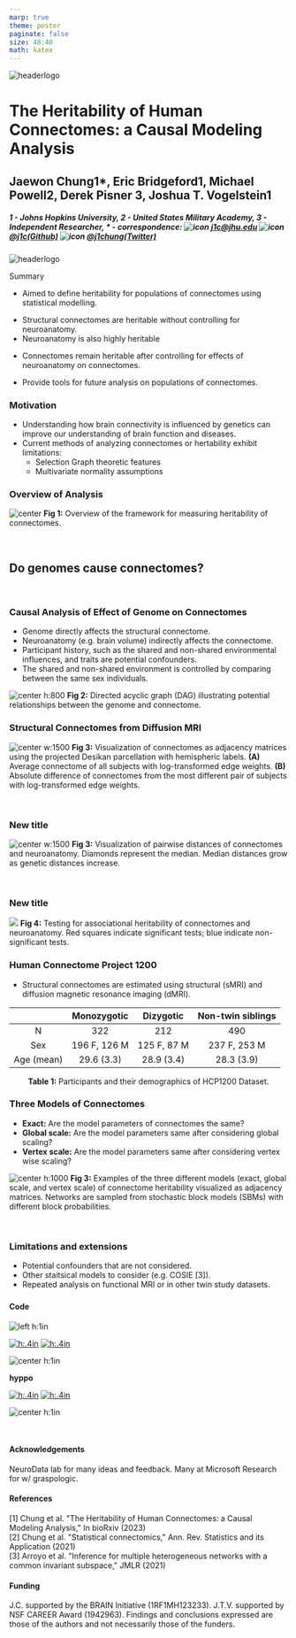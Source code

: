 ```yaml
---
marp: true
theme: poster
paginate: false
size: 48:40
math: katex
---
```


<!-- Start header -->
<div class="header">

<!-- Image in the upper left -->
<div>

![headerlogo](../images/logos/hopkins-logo.png)

</div>

<!-- Title and author information -->
<div>

# The Heritability of Human Connectomes: a Causal Modeling Analysis

## Jaewon Chung<span class=super>1\*</span>, Eric Bridgeford<span class=super>1</span>, Michael Powell<span class=super>2</span>, Derek Pisner <span class=super>3</span>, Joshua T. Vogelstein<span class=super>1</span>

##### 1 - Johns Hopkins University, 2 - United States Military Academy, 3 - Independent Researcher, $\ast$ - correspondence: ![icon](../images/icons/mail.png) [_j1c@jhu.edu_](mailto:j1c@jhu.edu) ![icon](../images/icons/github.png) [_@j1c(Github)_](https://github.com/j1c) ![icon](../images/icons/twitter.png) [_@j1chung(Twitter)_](https://twitter.com/j1chung)

</div>

<!-- Image on the upper right -->
<div>

![headerlogo](../images/logos/nd_logo.png)

<!-- ![headerlogo](./DEI-icon.png) -->

</div>

<!-- End header -->
</div>

<!-- Summary box title -->

<span class='h3-noline'> Summary </span>

<!-- Summary box using 5 columns-->
<div class='box'>
<div class="columns-box">

<!-- Box col1 -->
<div>

- Aimed to define heritability for populations of connectomes using statistical modelling.

</div>
<div>

- Structural connectomes are heritable without controlling for neuroanatomy.
- Neuroanatomy is also highly heritable

</div>
<div>

- Connectomes remain heritable after controlling for effects of neuroanatomy on connectomes.

</div>
<div>

- Provide tools for future analysis on populations of connectomes.

</div>

<!-- End columns-box -->
</div>
<!-- End box -->
</div>

<!-- Start main 2 column split for poster -->
<div class="columns-main">

<!-- Start main column 1 -->
<div>

### Motivation

- Understanding how brain connectivity is influenced by genetics can improve our understanding of brain function and diseases.
- Current methods of analyzing connectomes or hertability exhibit limitations:
  - Selection Graph theoretic features
  - Multivariate normality assumptions

### Overview of Analysis

<!-- Big question for this work -->

![center](../images/heritability/framework.png)
**Fig 1:** Overview of the framework for measuring heritability of connectomes.

<br>

## Do <span style="color:var(--genome)"> genomes </span> cause <span style="color:var(--connectome)">connectomes</span>?

<br>

### Causal Analysis of Effect of Genome on Connectomes

- Genome directly affects the structural connectome.
- Neuroanatomy (e.g. brain volume) indirectly affects the connectome.
- Participant history, such as the shared and non-shared environmental influences, and traits are potential confounders.
- The shared and non-shared environment is controlled by comparing between the same sex individuals.

![center h:800](../images/heritability/dag.png)
**Fig 2:** Directed acyclic graph (DAG) illustrating potential relationships between the genome and connectome.

<!-- End main column 1 -->
</div>

<!-- Start main column 2 -->
<div>

### Structural Connectomes from Diffusion MRI

![center w:1500](../images/heritability/data-plot.png)
**Fig 3:** Visualization of connectomes as adjacency matrices using the projected Desikan parcellation with hemispheric labels. **(A)** Average connectome of all subjects with log-transformed edge weights. **(B)** Absolute difference of connectomes from the most different pair of subjects with log-transformed edge weights.

<br>

### New title

![center w:1500](../images/heritability/Desikan-composite-a.png)
**Fig 3:** Visualization of pairwise distances of connectomes and neuroanatomy. Diamonds represent the median. Median distances grow as genetic distances increase.

<br>

### New title

![](../images/heritability/Desikan-composite-b.png)
**Fig 4:** Testing for associational heritability of connectomes and neuroanatomy. Red squares indicate significant tests; blue indicate non-significant tests.

<!-- End main column 2 -->
</div>

<!-- Start main column 3 -->
<div>

### Human Connectome Project 1200

- Structural connectomes are estimated using structural (sMRI) and diffusion magnetic resonance imaging (dMRI).

|            | Monozygotic  |  Dizygotic  | Non-twin siblings |
| :--------: | :----------: | :---------: | :---------------: |
|     N      |     322      |     212     |        490        |
|    Sex     | 196 F, 126 M | 125 F, 87 M |   237 F, 253 M    |
| Age (mean) |  29.6 (3.3)  | 28.9 (3.4)  |    28.3 (3.9)     |

<div align="center">

**Table 1:** Participants and their demographics of HCP1200 Dataset.

</div>

### Three Models of Connectomes

- **Exact:** Are the model parameters of connectomes the same?
- **Global scale:** Are the model parameters same after considering global scaling?
- **Vertex scale:** Are the model parameters same after considering vertex wise scaling?

![center h:1000](../images/heritability/3-simulations.png)
**Fig 3:** Examples of the three different models (exact, global scale, and vertex scale) of connectome heritability visualized as adjacency matrices. Networks are sampled from stochastic block models (SBMs) with different block probabilities.

<br>

### Limitations and extensions

- Potential confounders that are not considered.
- Other staitsical models to consider (e.g. COSIE [3]).
- Repeated analysis on functional MRI or in other twin study datasets.

<!-- Code/Refs/Thanks/Funding - small section -->

###

<div class="columns2">
<div>

#### Code

<div class="columns3-np">
<div>

<!-- Logo for a package -->

![left h:1in](../images/logos/graspologic-logo.svg)

</div>
<div>

<!-- Badges for a package -->

[![h:.4in](https://pepy.tech/badge/graspologic)](https://pepy.tech/project/graspologic)
[![h:.4in](https://img.shields.io/github/stars/microsoft/graspologic?style=social)](https://github.com/microsoft/graspologic)

</div>
<div>

<!-- QR code to a package -->

![center h:1in](../images/qr/graspologic-qr.svg)

</div>
</div>

<div class="columns3-np">
<div>

<!-- Logo for a package -->

<p style="text-align: center;">

**hyppo**

</p>

</div>
<div>

<!-- Badges for a package -->

[![h:.4in](https://pepy.tech/badge/hyppo)](https://pepy.tech/project/hyppo)
[![h:.4in](https://img.shields.io/github/stars/neurodata/hyppo?style=social)](https://github.com/neurodata/hyppo)

</div>
<div>

<!-- QR code to a package -->

![center h:1in](../images/qr/hyppo-qr.svg)

</div>
</div>

<br>

#### Acknowledgements

<footer>
NeuroData lab for many ideas and feedback. Many at Microsoft Research for w/ graspologic.
</footer>

</div>
<div>

#### References

<!-- Need these breaks <br> between refs otherwise formatting breaks for some reason -->
<footer>
[1] Chung et al. "The Heritability of Human Connectomes: a Causal Modeling Analysis," In bioRxiv (2023)
<br>
[2] Chung et al. "Statistical connectomics," Ann. Rev. Statistics and its Application (2021)
<br>
[3] Arroyo et al. "Inference for multiple heterogeneous networks with a common invariant subspace," JMLR (2021)
</footer>

#### Funding

<footer>
J.C. supported by the BRAIN Initiative (1RF1MH123233). J.T.V. supported by NSF CAREER Award (1942963). Findings and conclusions expressed are  those of the authors and not necessarily those of the funders.
</footer>

</div>
</div>

<!-- End main column 2 -->
</div>

<!-- End main columns -->
</div>
